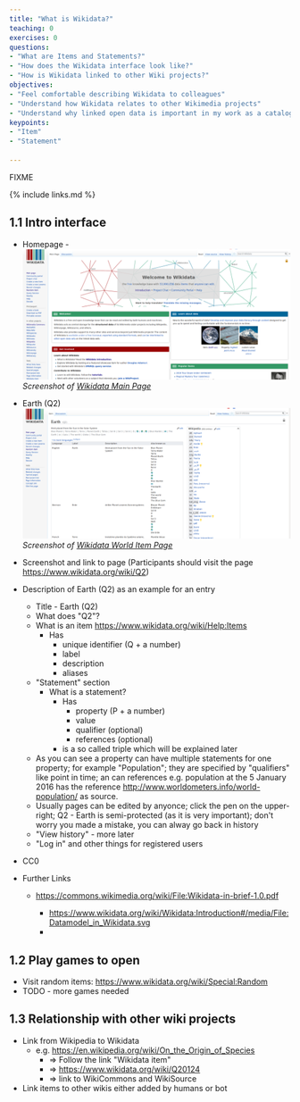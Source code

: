 ```yaml
---
title: "What is Wikidata?"
teaching: 0
exercises: 0
questions:
- "What are Items and Statements?"
- "How does the Wikidata interface look like?"
- "How is Wikidata linked to other Wiki projects?"
objectives:
- "Feel comfortable describing Wikidata to colleagues"
- "Understand how Wikidata relates to other Wikimedia projects"
- "Understand why linked open data is important in my work as a cataloging or teaching librarian"
keypoints:
- "Item"
- "Statement"

---
```

FIXME

{% include links.md %}

## 1.1 Intro interface ##

- Homepage - 
![Wikidata_Main_Page](../fig/Wikidata_Main_Page.png)  
*Screenshot of [Wikidata Main Page](https://www.wikidata.org/wiki/Wikidata:Main_Page)*

- Earth (Q2) 
![Wikidata_World Item Page](../fig/Wikidata_Item_Q2_Earth.png)  
*Screenshot of [Wikidata World Item Page](https://www.wikidata.org/wiki/Q2)*
- Screenshot and link to page (Participants should visit the page https://www.wikidata.org/wiki/Q2)
- Description of Earth (Q2) as an example for an entry
    - Title - Earth (Q2)
    - What does "Q2"?
    - What is an item https://www.wikidata.org/wiki/Help:Items
        - Has 
            - unique identifier (Q + a number)
            - label 
            - description
            - aliases
    - "Statement" section
        - What is a statement?
            - Has
                - property (P + a number)
                - value
                - qualifier (optional)
                - references (optional)
            - is a so called triple which will be explained later
    - As you can see a property can have multiple statements for one property; for example "Population"; they are specified by "qualifiers" like point in time; an can references e.g. population at the 5 January 2016 has the reference http://www.worldometers.info/world-population/ as source.
    - Usually pages can be edited by anyonce; click the pen on the upper-right; Q2 - Earth is semi-protected (as it is very important); don't worry you made a mistake, you can alway go back in history
    - "View history" - more later
    - "Log in" and other things for registered users
- CC0 
- Further Links
    - https://commons.wikimedia.org/wiki/File:Wikidata-in-brief-1.0.pdf
        
        - https://www.wikidata.org/wiki/Wikidata:Introduction#/media/File:Datamodel_in_Wikidata.svg
        - 

## 1.2 Play games to open ##

- Visit random items: https://www.wikidata.org/wiki/Special:Random
- TODO - more games needed

## 1.3 Relationship with other wiki projects ##
- Link from Wikipedia to Wikidata
    - e.g. https://en.wikipedia.org/wiki/On_the_Origin_of_Species
        - => Follow the link "Wikidata item"
        - => https://www.wikidata.org/wiki/Q20124
        - => link to WikiCommons and WikiSource
-  Link items to other wikis either added by humans or bot
